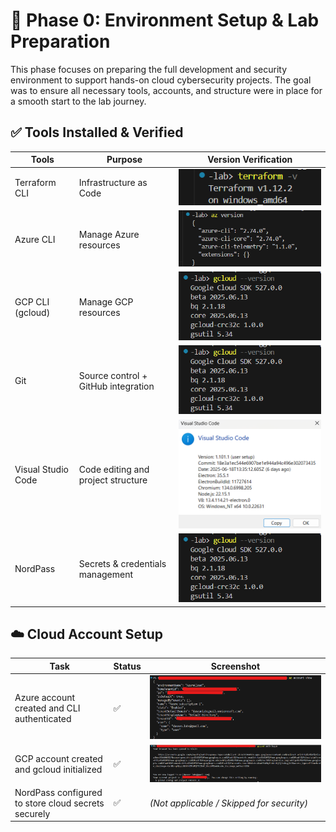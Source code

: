 # 📘 Phase 0: Environment Setup & Lab Preparation

This phase focuses on preparing the full development and security environment to support hands-on cloud cybersecurity projects. The goal was to ensure all necessary tools, accounts, and structure were in place for a smooth start to the lab journey.

## ✅ Tools Installed & Verified

|   Tools                           | Purpose                               | Version Verification
|-----------------------------------|---------------------------------------|-----------------------------------
|   Terraform CLI                   |   Infrastructure as Code              |  ![Terraform](./screenshots/terraform-version.png)
|   Azure CLI                       |   Manage Azure resources              |  ![Terraform](./screenshots/azure-cli-version.png)
|   GCP CLI (gcloud)                |   Manage GCP resources                |  ![Terraform](./screenshots/gcloud-version.png)
|   Git                             |   Source control + GitHub integration |  ![Terraform](./screenshots/gcloud-version.png)
|   Visual Studio Code              |   Code editing and project structure  |  ![Terraform](./screenshots/visual-studio-code-version.png)
|   NordPass                        |   Secrets & credentials management    |  ![Terraform](./screenshots/gcloud-version.png)


## ☁️ Cloud Account Setup
| Task                                                          | Status   | Screenshot
|---------------------------------------------------------------|----------|-----------------------------------------------------
| Azure account created and CLI authenticated                   |   ✅    | ![az-login](./screenshots/azure-login.png)
| GCP account created and gcloud initialized                    |   ✅    | ![gcloud auth login](./screenshots/gcp-login.png)
| NordPass configured to store cloud secrets securely           |   ✅    | *(Not applicable / Skipped for security)*